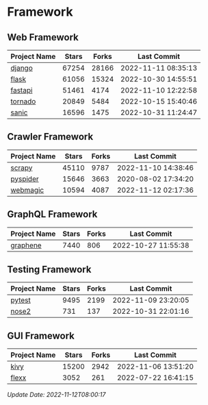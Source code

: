 # Framework

## Web Framework
| Project Name | Stars | Forks | Last Commit |
| ------------ | ----- | ----- | ----------- |
| [django](https://github.com/django/django) | 67254 | 28166 | 2022-11-11 08:35:13 |
| [flask](https://github.com/pallets/flask) | 61056 | 15324 | 2022-10-30 14:55:51 |
| [fastapi](https://github.com/tiangolo/fastapi) | 51461 | 4174 | 2022-11-10 12:22:58 |
| [tornado](https://github.com/tornadoweb/tornado) | 20849 | 5484 | 2022-10-15 15:40:46 |
| [sanic](https://github.com/sanic-org/sanic) | 16596 | 1475 | 2022-10-31 11:24:47 |

## Crawler Framework
| Project Name | Stars | Forks | Last Commit |
| ------------ | ----- | ----- | ----------- |
| [scrapy](https://github.com/scrapy/scrapy) | 45110 | 9787 | 2022-11-10 14:38:46 |
| [pyspider](https://github.com/binux/pyspider) | 15646 | 3663 | 2020-08-02 17:34:20 |
| [webmagic](https://github.com/code4craft/webmagic) | 10594 | 4087 | 2022-11-12 02:17:36 |

## GraphQL Framework
| Project Name | Stars | Forks | Last Commit |
| ------------ | ----- | ----- | ----------- |
| [graphene](https://github.com/graphql-python/graphene) | 7440 | 806 | 2022-10-27 11:55:38 |

## Testing Framework
| Project Name | Stars | Forks | Last Commit |
| ------------ | ----- | ----- | ----------- |
| [pytest](https://github.com/pytest-dev/pytest) | 9495 | 2199 | 2022-11-09 23:20:05 |
| [nose2](https://github.com/nose-devs/nose2) | 731 | 137 | 2022-10-31 22:01:16 |

## GUI Framework
| Project Name | Stars | Forks | Last Commit |
| ------------ | ----- | ----- | ----------- |
| [kivy](https://github.com/kivy/kivy) | 15200 | 2942 | 2022-11-06 13:51:20 |
| [flexx](https://github.com/flexxui/flexx) | 3052 | 261 | 2022-07-22 16:41:15 |

*Update Date: 2022-11-12T08:00:17*